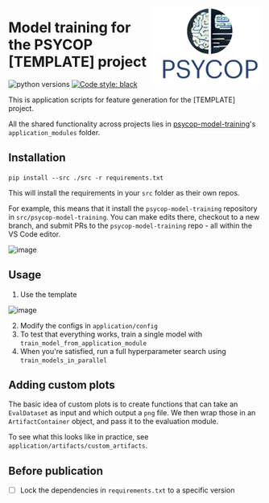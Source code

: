 <a href="https://github.com/Aarhus-Psychiatry-Research/psycop-feature-generation"><img src="https://github.com/Aarhus-Psychiatry-Research/psycop-ml-utils/blob/main/docs/_static/icon_with_title.png?raw=true" width="220" align="right"/></a>

# Model training for the PSYCOP [TEMPLATE] project

![python versions](https://img.shields.io/badge/Python-%3E=3.9-blue)
[![Code style: black](https://img.shields.io/badge/Code%20Style-Black-black)](https://black.readthedocs.io/en/stable/the_black_code_style/current_style.html)

This is application scripts for feature generation for the [TEMPLATE] project. 

All the shared functionality across projects lies in [psycop-model-training](https://github.com/Aarhus-Psychiatry-Research/psycop-model-training)'s `application_modules` folder.

## Installation
`pip install --src ./src -r requirements.txt`

This will install the requirements in your `src` folder as their own repos. 

For example, this means that it install the `psycop-model-training` repository in `src/psycop-model-training`. You can make edits there, checkout to a new branch, and submit PRs to the `psycop-model-training` repo - all within the VS Code editor.

![image](https://user-images.githubusercontent.com/8526086/208070436-a52fef2c-16c8-4e7e-830b-8cff6dba44c2.png)

## Usage
1. Use the template

![image](https://user-images.githubusercontent.com/8526086/208095705-81baa10b-b396-4fd7-a549-3b920ec18322.png)

2. Modify the configs in `application/config`
3. To test that everything works, train a single model with `train_model_from_application_module`
4. When you're satisfied, run a full hyperparameter search using `train_models_in_parallel`


## Adding custom plots
The basic idea of custom plots is to create functions that can take an `EvalDataset` as input and which output a `png` file. We then wrap those in an `ArtifactContainer` object, and pass it to the evaluation module. 

To see what this looks like in practice, see `application/artifacts/custom_artifacts`.

## Before publication
- [ ] Lock the dependencies in `requirements.txt` to a specific version
